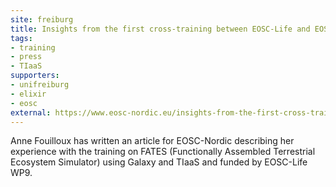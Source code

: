 ```yaml
---
site: freiburg
title: Insights from the first cross-training between EOSC-Life and EOSC-Nordic
tags:
- training
- press
- TIaaS
supporters:
- unifreiburg
- elixir
- eosc
external: https://www.eosc-nordic.eu/insights-from-the-first-cross-training-between-eosc-life-and-eosc-nordic/
---
```


Anne Fouilloux has written an article for EOSC-Nordic describing her experience with the training on FATES (Functionally Assembled Terrestrial Ecosystem Simulator) using Galaxy and TIaaS and funded by EOSC-Life WP9.

